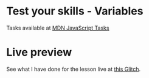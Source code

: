 # Test your skills - Variables

Tasks available at [MDN JavaScript Tasks](https://developer.mozilla.org/en-US/docs/Learn/JavaScript/First_steps/Test_your_skills:_variables)

# Live preview

See what I have done for the lesson live at [this Glitch](https://titanium-slender-swim.glitch.me/JavaScript/Test%20your%20skills%20-%20Variables/).

